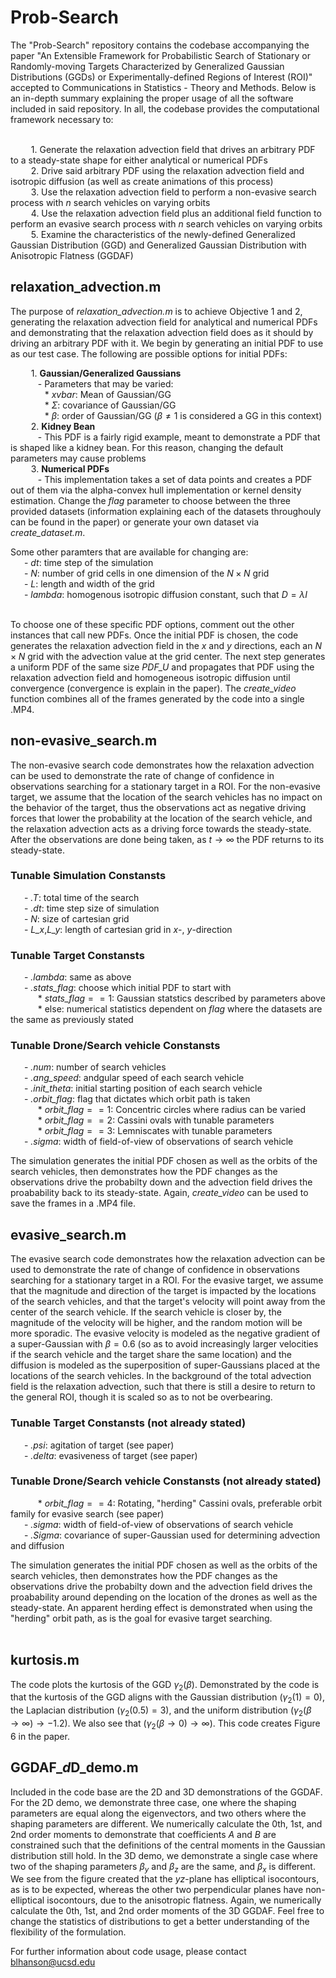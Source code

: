 # Prob-Search
The "Prob-Search" repository contains the codebase accompanying the paper "An Extensible Framework for Probabilistic Search of Stationary or Randomly-moving Targets Characterized by Generalized Gaussian Distributions (GGDs) or Experimentally-defined Regions of Interest (ROI)" accepted to Communications in Statistics - Theory and Methods. Below is an in-depth summary
explaining the proper usage of all the software included in said repository. In all, the codebase provides the computational framework necessary
to: <br> <br>

&ensp; &ensp; &ensp; 1. Generate the relaxation advection field that drives an arbitrary PDF to a steady-state shape for either analytical or numerical PDFs <br>
&ensp; &ensp; &ensp; 2. Drive said arbitrary PDF using the relaxation advection field and isotropic diffusion (as well as create animations of this process) <br>
&ensp; &ensp; &ensp; 3. Use the relaxation advection field to perform a non-evasive search process with _n_ search vehicles on varying orbits <br>
&ensp; &ensp; &ensp; 4. Use the relaxation advection field plus an additional field function to perform an evasive search process with _n_ search vehicles on varying orbits <br>
&ensp; &ensp; &ensp; 5. Examine the characteristics of the newly-defined Generalized Gaussian Distribution (GGD) and Generalized Gaussian Distribution with Anisotropic Flatness (GGDAF) <br>

## relaxation_advection.m
The purpose of _relaxation_advection.m_ is to achieve Objective 1 and 2, generating the relaxation advection field for analytical and numerical PDFs and demonstrating that the relaxation advection field does as it should by driving an arbitrary PDF with it. We begin by generating an initial PDF to use as our test case. The following are possible options for initial PDFs: <br>

&ensp; &ensp; &ensp; 1. **Gaussian/Generalized Gaussians** <br>
&ensp; &ensp; &ensp; &ensp; - Parameters that may be varied: <br>
&ensp; &ensp; &ensp; &ensp; &ensp; * _xvbar_: Mean of Gaussian/GG <br>
&ensp; &ensp; &ensp; &ensp; &ensp; * $\Sigma$: covariance of Gaussian/GG <br>
&ensp; &ensp; &ensp; &ensp; &ensp; * $\beta$: order of Gaussian/GG ($\beta\neq1$ is considered a GG in this context)<br>
&ensp; &ensp; &ensp; 2. **Kidney Bean** <br>
&ensp; &ensp; &ensp; &ensp; - This PDF is a fairly rigid example, meant to demonstrate a PDF that is shaped like a kidney bean. For this reason, changing the default parameters may cause problems <br>
&ensp; &ensp; &ensp; 3. **Numerical PDFs** <br>
&ensp; &ensp; &ensp; &ensp; - This implementation takes a set of data points and creates a PDF out of them via the alpha-convex hull implementation or kernel density estimation. Change the $flag$ parameter to choose between the three provided datasets (information explaining each of the datasets throughouly can be found in the paper) or generate your own dataset via _create_dataset.m_. <br>

Some other paramters that are available for changing are: <br>
&ensp; &ensp; - _dt_: time step of the simulation <br>
&ensp; &ensp; - _N_: number of grid cells in one dimension of the $N\times N$ grid <br>
&ensp; &ensp; - _L_: length and width of the grid <br>
&ensp; &ensp; - _lambda_: homogenous isotropic diffusion constant, such that $D=\lambda I$ <br><br>

To choose one of these specific PDF options, comment out the other instances that call new PDFs. Once the initial PDF is chosen, the code generates the relaxation advection field in the $x$ and $y$ directions, each an $N\times N$ grid with the advection value at the grid center. The next step generates a uniform PDF of the same size _PDF_U_ and propagates that PDF using the relaxation advection field and homogeneous isotropic diffusion until convergence (convergence is explain in the paper). The _create_video_ function combines all of the frames generated by the code into a single .MP4.

## non-evasive_search.m

The non-evasive search code demonstrates how the relaxation advection can be used to demonstrate the rate of change of confidence in observations searching for a stationary target in a ROI. For the non-evasive target, we assume that the location of the search vehicles has no impact on the behavior of the target, thus the observations act as negative driving forces that lower the probability at the location of the search vehicle, and the relaxation advection acts as a driving force towards the steady-state. After the observations are done being taken, as $t\rightarrow \infty$ the PDF returns to its steady-state. 

### Tunable Simulation Constansts
&ensp; &ensp; - _.T_: total time of the search <br>
&ensp; &ensp; - _.dt_: time step size of simulation <br>
&ensp; &ensp; - _N_: size of cartesian grid <br>
&ensp; &ensp; - _L_x_,_L_y_: length of cartesian grid in $x$-, $y$-direction <br>

### Tunable Target Constansts
&ensp; &ensp; - _.lambda_: same as above <br>
&ensp; &ensp; - _.stats_flag_: choose which initial PDF to start with <br>
&ensp; &ensp; &ensp; &ensp; * _stats_flag_$==1$: Gaussian statstics described by parameters above <br>
&ensp; &ensp; &ensp; &ensp; * else: numerical statistics dependent on _flag_ where the datasets are the same as previously stated <br>

### Tunable Drone/Search vehicle Constansts
&ensp; &ensp; - _.num_: number of search vehicles <br>
&ensp; &ensp; - _.ang_speed_: andgular speed of each search vehicle <br>
&ensp; &ensp; - _.init_theta_: initial starting position of each search vehicle <br>
&ensp; &ensp; - _.orbit_flag_: flag that dictates which orbit path is taken <br>
&ensp; &ensp; &ensp; &ensp; * _orbit_flag_$==1$: Concentric circles where radius can be varied <br>
&ensp; &ensp; &ensp; &ensp; * _orbit_flag_$==2$: Cassini ovals with tunable parameters <br>
&ensp; &ensp; &ensp; &ensp; * _orbit_flag_$==3$: Lemniscates with tunable parameters <br>
&ensp; &ensp; - _.sigma_: width of field-of-view of observations of search vehicle <br>

The simulation generates the initial PDF chosen as well as the orbits of the search vehicles, then demonstrates how the PDF changes as the observations drive the probabilty down and the advection field drives the proabability back to its steady-state. Again, _create_video_ can be used to save the frames in a .MP4 file. 

## evasive_search.m

The evasive search code demonstrates how the relaxation advection can be used to demonstrate the rate of change of confidence in observations searching for a stationary target in a ROI. For the evasive target, we assume that the magnitude and direction of the target is impacted by the locations of the search vehicles, and that the target's velocity will point away from the center of the search vehicle. If the search vehicle is closer by, the magnitude of the velocity will be higher, and the random motion will be more sporadic. The evasive velocity is modeled as the negative gradient of a super-Gaussian with $\beta=0.6$ (so as to avoid increasingly larger velocities if the search vehicle and the target share the same location) and the diffusion is modeled as the superposition of super-Gaussians placed at the locations of the search vehicles. In the background of the total advection field is the relaxation advection, such that there is still a desire to return to the general ROI, though it is scaled so as to not be overbearing. 

### Tunable Target Constansts (not already stated)
&ensp; &ensp; - _.psi_: agitation of target (see paper) <br>
&ensp; &ensp; - _.delta_: evasiveness of target (see paper) <br>

### Tunable Drone/Search vehicle Constansts (not already stated)
&ensp; &ensp; &ensp; &ensp; * _orbit_flag_$==4$: Rotating, "herding" Cassini ovals, preferable orbit family for evasive search (see paper) <br>
&ensp; &ensp; - _.sigma_: width of field-of-view of observations of search vehicle <br>
&ensp; &ensp; - _.Sigma_: covariance of super-Gaussian used for determining advection and diffusion <br>

The simulation generates the initial PDF chosen as well as the orbits of the search vehicles, then demonstrates how the PDF changes as the observations drive the probabilty down and the advection field drives the proabability around depending on the location of the drones as well as the steady-state. An apparent herding effect is demonstrated when using the "herding" orbit path, as is the goal for evasive target searching. <br> <br>

## kurtosis.m
The code plots the kurtosis of the GGD $\gamma_2(\beta)$. Demonstrated by the code is that the kurtosis of the GGD aligns with the Gaussian distribution ($\gamma_2(1)=0$), the Laplacian distribution ($\gamma_2(0.5)=3$), and the uniform distribution ($\gamma_2(\beta\rightarrow\infty)\rightarrow -1.2$). We also see that ($\gamma_2(\beta\rightarrow 0)\rightarrow \infty$). This code creates Figure 6 in the paper. 

## GGDAF_<i>d</i>D_demo.m
Included in the code base are the 2D and 3D demonstrations of the GGDAF. For the 2D demo, we demonstrate three case, one where the shaping parameters are equal along the eigenvectors, and two others where the shaping parameters are different. We numerically calculate the 0th, 1st, and 2nd order moments to demonstrate that coefficients $A$ and $B$ are constrained such that the definitions of the central moments in the Gaussian distribution still hold. In the 3D demo, we demonstrate a single case where two of the shaping parameters $\beta_y$ and $\beta_z$ are the same, and $\beta_x$ is different. We see from the figure created that the $yz$-plane has elliptical isocontours, as is to be expected, whereas the other two perpendicular planes have non-elliptical isocontours, due to the anisotropic flatness. Again, we numerically calculate the 0th, 1st, and 2nd order moments of the 3D GGDAF. Feel free to change the statistics of distributions to get a better understanding of the flexibility of the formulation. 

For further information about code usage, please contact blhanson@ucsd.edu
